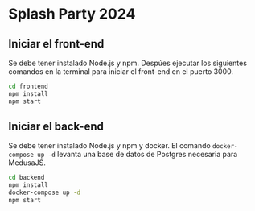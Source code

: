 # Splash Party 2024

## Iniciar el front-end
Se debe tener instalado Node.js y npm.
Despúes ejecutar los siguientes comandos en la terminal para iniciar el front-end en el puerto 3000.
```bash
cd frontend
npm install
npm start
```

## Iniciar el back-end
Se debe tener instalado Node.js y npm y docker. El comando `docker-compose up -d` levanta una base de datos de Postgres necesaria para MedusaJS.
```bash	
cd backend
npm install
docker-compose up -d
npm start
```


